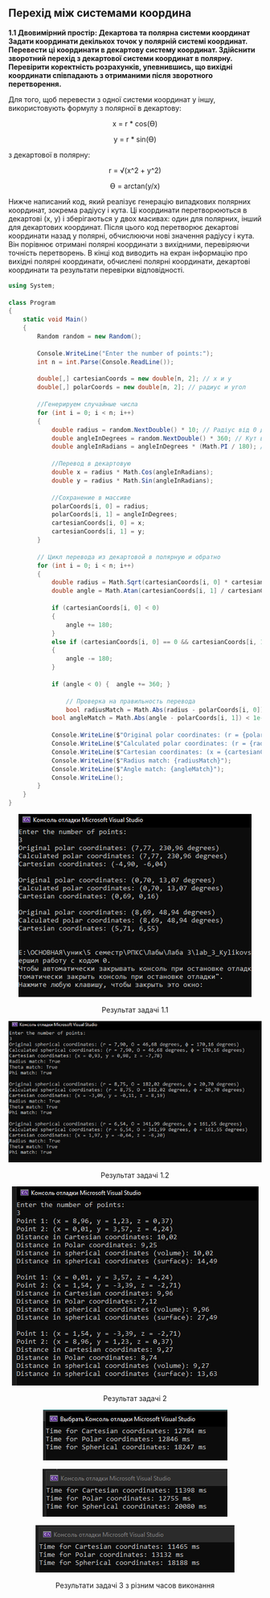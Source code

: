 <h2> Перехід між системами координа </h2>

__1.1 Двовимірний простір: Декартова та полярна системи координат
Задати координати декількох точок у полярній системі координат.
Перевести ці координати в декартову систему координат.
Здійснити зворотний перехід з декартової системи координат в полярну.
Перевірити коректність розрахунків, упевнившись, що вихідні координати співпадають з отриманими після зворотного перетворення.__

Для того, щоб перевести з одної системи координат у іншу, використовують формулу 
з полярної в декартову:
<p align="center">x = r * cos(ϴ)</p>
<p align="center">y = r * sin(ϴ)</p>
з декартової в полярну:
<p align="center">r = √(x^2 + y^2)</p>
<p align="center">ϴ = arctan(y/x)</p>

Нижче написаний код, який реалізує генерацію випадкових полярних координат, зокрема радіусу і кута. Ці координати перетворюються в декартові (x, y) і зберігаються у двох масивах: один для полярних, інший для декартових координат. Після цього код перетворює декартові координати назад у полярні, обчислюючи нові значення радіусу і кута. Він порівнює отримані полярні координати з вихідними, перевіряючи точність перетворень. В кінці код виводить на екран інформацію про вихідні полярні координати, обчислені полярні координати, декартові координати та результати перевірки відповідності.

``` csharp
using System;

class Program
{
    static void Main()
    {
        Random random = new Random();

        Console.WriteLine("Enter the number of points:");
        int n = int.Parse(Console.ReadLine());

        double[,] cartesianCoords = new double[n, 2]; // x и y
        double[,] polarCoords = new double[n, 2]; // радиус и угол

        //Генерируем случайные числа
        for (int i = 0; i < n; i++)
        {
            double radius = random.NextDouble() * 10; // Радіус від 0 до 10
            double angleInDegrees = random.NextDouble() * 360; // Кут від 0 до 360 градусів
            double angleInRadians = angleInDegrees * (Math.PI / 180); // Переведення в радіани

            //Перевод в декартовую
            double x = radius * Math.Cos(angleInRadians);
            double y = radius * Math.Sin(angleInRadians);

            //Сохранение в массиве
            polarCoords[i, 0] = radius;
            polarCoords[i, 1] = angleInDegrees;
            cartesianCoords[i, 0] = x;
            cartesianCoords[i, 1] = y;
        }

        // Цикл перевода из декартовой в полярную и обратно
        for (int i = 0; i < n; i++)
        {
            double radius = Math.Sqrt(cartesianCoords[i, 0] * cartesianCoords[i, 0] + cartesianCoords[i, 1] * cartesianCoords[i, 1]);
            double angle = Math.Atan(cartesianCoords[i, 1] / cartesianCoords[i, 0]) * (180 / Math.PI);

            if (cartesianCoords[i, 0] < 0)
            {
                angle += 180;
            }
            else if (cartesianCoords[i, 0] == 0 && cartesianCoords[i, 1] < 0)
            {
                angle -= 180;
            }

            if (angle < 0) {  angle += 360; }

                // Проверка на правильность перевода
                bool radiusMatch = Math.Abs(radius - polarCoords[i, 0]) < 1e-2;
            bool angleMatch = Math.Abs(angle - polarCoords[i, 1]) < 1e-2;

            Console.WriteLine($"Original polar coordinates: (r = {polarCoords[i, 0]:F2}, θ = {polarCoords[i, 1]:F2} degrees)");
            Console.WriteLine($"Calculated polar coordinates: (r = {radius:F2}, θ = {angle:F2} degrees)");
            Console.WriteLine($"Cartesian coordinates: (x = {cartesianCoords[i, 0]:F2}, y = {cartesianCoords[i, 1]:F2})");
            Console.WriteLine($"Radius match: {radiusMatch}");
            Console.WriteLine($"Angle match: {angleMatch}");
            Console.WriteLine();
        }
    }
}
```

<p align="center">
  <img src="Screenshots/1.jpg" alt="Описание изображения 1"/>
</p>
<p align="center">
    Результат задачі 1.1 
</p>

<p align="center">
  <img src="Screenshots/2.jpg" alt="Описание изображения 2"/>
</p>
<p align="center">
    Результат задачі 1.2
</p>

<p align="center">
  <img src="Screenshots/3.jpg" alt="Описание изображения 3"/>
</p>
<p align="center">
    Результат задачі 2
</p>

<p align="center">
  <img src="Screenshots/4.jpg" alt="Описание изображения 4"/>
</p>
<p align="center">
  <img src="Screenshots/5.jpg" alt="Описание изображения 5"/>
</p>
<p align="center">
  <img src="Screenshots/6.jpg" alt="Описание изображения 6"/>
</p>
<p align="center">
    Результати задачі 3 з різним часов виконання 
</p>
